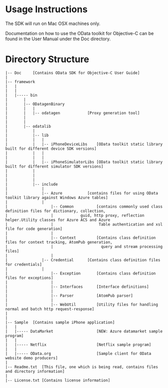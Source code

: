 Usage Instructions
==================

The SDK will run on Mac OSX machines only.

Documentation on how to use the OData toolkit for Objective-C can be found in the User Manual under the Doc directory.
     

Directory Structure
====================

	|-- Doc		[Contains OData SDK for Objective-C User Guide]
	|
	|-- framework
	|   |
	|	|
	|	|----- bin
	|		|
	|		|-- ODatagenBinary
	|		|	|
	|		|	|-- odatagen			[Proxy generation tool]
	|		|
	|		|
	|		|-- odatalib
	|			|
	|			|-- lib
	|			|   |
	|			|   |-- iPhoneDeviceLibs	[OData toolkit static library built for different device SDK versions]
	|		    |   |
	|			|   |
	|			|   |-- iPhoneSimulatorLibs	[OData toolkit static library built for different simulator SDK versions]
	|			|
	|			|
	|			|
	|			|-- include
	|				|
	|				|-- Azure       	[contains files for using OData toolkit library against Windows Azure tables]
	|  				|
	|			        |-- Common      	[contains commonly used class definition files for dictionary, collection, 
	|        			|			 guid, http proxy, reflection helper.Utility classes for Azure ACS and Azure
	|        			|               	 Table authentication and xsl file for code generation]
	|        			|
	|			        |-- Context     	[Contains class definition files for context tracking, AtomPub generation,
	|			        |               	  query and stream processing files]
	|			        |
	|				|-- Credential  	[Contains class definition files for credentials]
	|				|
	|			        |-- Exception  		[Contains class definition files for exceptions]
	|        			|
	|			        |-- Interfaces  	[Interface definitions]
	|			        |
	|			        |-- Parser     		[AtomPub parser]
	|        			|
	|			        |-- WebUtil     	[Utility files for handling normal and batch http request-response]
	|
	|
	|-- Sample	[Contains sample iPhone application]
	|	|
	|	|----- DataMarket					[NEW: Azure datamarket sample program]
	|	|
	|	|----- Netflix						[Netflix sample program]
	|	|
	|	|----- OData.org					[Sample client for OData website demo producers]
	|	
	|-- Readme.txt	[This file, one which is being read, contains files and directory information]
	|
	|-- License.txt	[Contains license information]
